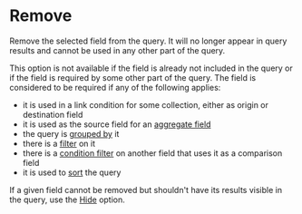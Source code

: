 # Remove

Remove the selected field from the query. It will no longer appear in query results and cannot be used in any other part of the query.

This option is not available if the field is already not included in the query or if the field is required by some other part of the query. The field is considered to be required if any of the following applies:

- it is used in a link condition for some collection, either as origin or destination field
- it is used as the source field for an [aggregate field](../Field-Types/Aggregate.md)
- the query is [grouped by](../QueryDive-Details.md#grouping) it
- there is a [filter](../QueryDive-Details.md#filtering) on it
- there is a [condition filter](../Filter-Types/Condition.md) on another field that uses it as a comparison field
- it is used to [sort](../QueryDive-Details.md#ordering) the query

If a given field cannot be removed but shouldn't have its results visible in the query, use the [Hide](./Hide.md) option.